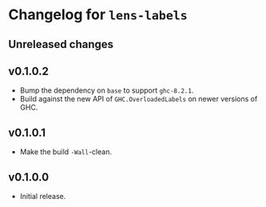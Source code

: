 # Changelog for `lens-labels`

## Unreleased changes

## v0.1.0.2
- Bump the dependency on `base` to support `ghc-8.2.1`.
- Build against the new API of `GHC.OverloadedLabels` on newer versions of
  GHC.

## v0.1.0.1
- Make the build `-Wall`-clean.

## v0.1.0.0
- Initial release.
